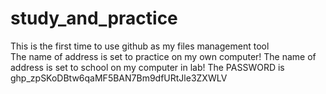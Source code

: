 # study_and_practice
This is the first time to use github as my files management tool  
The name of address is set to practice on my own computer!
The name of address is set to school on my computer in lab!
The PASSWORD is 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

